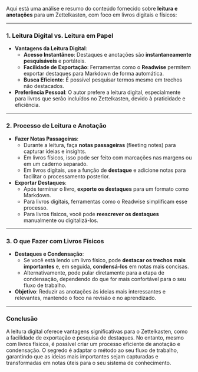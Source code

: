 

Aqui está uma análise e resumo do conteúdo fornecido sobre **leitura e anotações** para um Zettelkasten, com foco em livros digitais e físicos:

---

### **1. Leitura Digital vs. Leitura em Papel**

- **Vantagens da Leitura Digital**:
    - **Acesso Instantâneo**: Destaques e anotações são **instantaneamente pesquisáveis** e portáteis.
    - **Facilidade de Exportação**: Ferramentas como o **Readwise** permitem exportar destaques para Markdown de forma automática.
    - **Busca Eficiente**: É possível pesquisar termos mesmo em trechos não destacados.
- **Preferência Pessoal**: O autor prefere a leitura digital, especialmente para livros que serão incluídos no Zettelkasten, devido à praticidade e eficiência.

---

### **2. Processo de Leitura e Anotação**

- **Fazer Notas Passageiras**:
    - Durante a leitura, faça **notas passageiras** (fleeting notes) para capturar ideias e insights.
    - Em livros físicos, isso pode ser feito com marcações nas margens ou em um caderno separado.
    - Em livros digitais, use a função de **destaque** e adicione notas para facilitar o processamento posterior.
- **Exportar Destaques**:
    - Após terminar o livro, **exporte os destaques** para um formato como Markdown.
    - Para livros digitais, ferramentas como o Readwise simplificam esse processo.
    - Para livros físicos, você pode **reescrever os destaques** manualmente ou digitalizá-los.

---

### **3. O que Fazer com Livros Físicos**

- **Destaques e Condensação**:
    - Se você está lendo um livro físico, pode **destacar os trechos mais importantes** e, em seguida, **condensá-los** em notas mais concisas.
    - Alternativamente, pode pular diretamente para a etapa de condensação, dependendo do que for mais confortável para o seu fluxo de trabalho.
- **Objetivo**: Reduzir as anotações às ideias mais interessantes e relevantes, mantendo o foco na revisão e no aprendizado.

---

### **Conclusão**

A leitura digital oferece vantagens significativas para o Zettelkasten, como a facilidade de exportação e pesquisa de destaques. No entanto, mesmo com livros físicos, é possível criar um processo eficiente de anotação e condensação. O segredo é adaptar o método ao seu fluxo de trabalho, garantindo que as ideias mais importantes sejam capturadas e transformadas em notas úteis para o seu sistema de conhecimento.